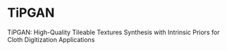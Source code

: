 # TiPGAN
TiPGAN: High-Quality Tileable Textures Synthesis with Intrinsic Priors for Cloth Digitization Applications
